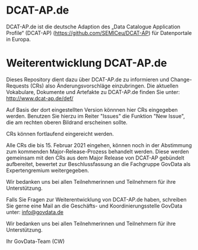 # DCAT-AP.de

DCAT-AP.de ist die deutsche Adaption des „Data Catalogue Application Profile“ (DCAT-AP) (https://github.com/SEMICeu/DCAT-AP) für Datenportale in Europa.


# Weiterentwicklung DCAT-AP.de

Dieses Repository dient dazu über DCAT-AP.de zu informieren und Change-Requests (CRs) also Änderungsvorschläge einzubringen. Die aktuellen Vokabulare, Dokumente und Artefakte zu DCAT-AP.de finden Sie unter: http://www.dcat-ap.de/def/ 

Auf Basis der dort eingestellten Version könnnen hier CRs eingegeben werden. 
Benutzen Sie hierzu im Reiter "Issues" die Funktion "New Issue", die am rechten oberen Bildrand erscheinen sollte.

CRs können fortlaufend eingereicht werden. 

Alle CRs die bis 15. Februar 2021 eingehen, können noch in der Abstimmung zum kommenden Major-Release-Prozess behandelt werden. Diese werden gemeinsam mit den CRs aus dem Major Release von DCAT-AP gebündelt aufbereitet, bewertet zur Beschlussfassung an die Fachgruppe GovData als Expertengremium weitergegeben.  

Wir bedanken uns bei allen Teilnehmerinnen und Teilnehmern für ihre Unterstützung. 

Falls Sie Fragen zur Weiterentwicklung von DCAT-AP.de haben, schreiben Sie gerne eine Mail an die Geschäfts- und Koordinierungsstelle GovData unter: info@govdata.de 

Wir bedanken uns bei allen Teilnehmerinnen und Teilnehmern für ihre Unterstützung.

Ihr GovData-Team 
(CW) 
	
